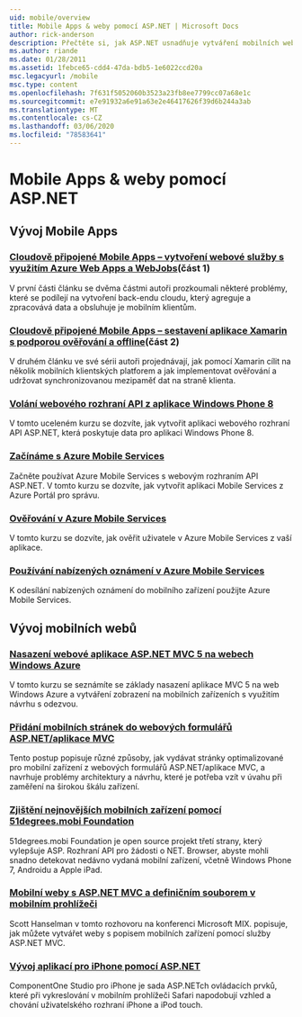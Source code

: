 ```yaml
---
uid: mobile/overview
title: Mobile Apps & weby pomocí ASP.NET | Microsoft Docs
author: rick-anderson
description: Přečtěte si, jak ASP.NET usnadňuje vytváření mobilních webových aplikací.
ms.author: riande
ms.date: 01/28/2011
ms.assetid: 1febce65-cdd4-47da-bdb5-1e6022ccd20a
msc.legacyurl: /mobile
msc.type: content
ms.openlocfilehash: 7f631f5052060b3523a23fb8ee7799cc07a68e1c
ms.sourcegitcommit: e7e91932a6e91a63e2e46417626f39d6b244a3ab
ms.translationtype: MT
ms.contentlocale: cs-CZ
ms.lasthandoff: 03/06/2020
ms.locfileid: "78583641"
---
```

# <a name="mobile-apps--sites-with-aspnet"></a>Mobile Apps & weby pomocí ASP.NET

## <a name="develop-mobile-apps"></a>Vývoj Mobile Apps

### <a name="cloud-connected-mobile-apps---create-a-web-service-with-azure-web-apps-and-webjobspart-1"></a>[Cloudově připojené Mobile Apps – vytvoření webové služby s využitím Azure Web Apps a WebJobs](https://msdn.microsoft.com/magazine/mt185572)(část 1)

V první části článku se dvěma částmi autoři prozkoumali některé problémy, které se podílejí na vytvoření back-endu cloudu, který agreguje a zpracovává data a obsluhuje je mobilním klientům.

### <a name="cloud-connected-mobile-apps---build-a-xamarin-app-with-authentication-and-offline-supportpart-2"></a>[Cloudově připojené Mobile Apps – sestavení aplikace Xamarin s podporou ověřování a offline](https://msdn.microsoft.com/magazine/mt422581.aspx)(část 2)

V druhém článku ve své sérii autoři projednávají, jak pomocí Xamarin cílit na několik mobilních klientských platforem a jak implementovat ověřování a udržovat synchronizovanou mezipaměť dat na straně klienta.

### <a name="calling-web-api-from-a-windows-phone-8-application"></a>[Volání webového rozhraní API z aplikace Windows Phone 8](../web-api/overview/mobile-clients/calling-web-api-from-a-windows-phone-8-application.md)

V tomto uceleném kurzu se dozvíte, jak vytvořit aplikaci webového rozhraní API ASP.NET, která poskytuje data pro aplikaci Windows Phone 8.

### <a name="get-started-with-azure-mobile-services"></a>[Začínáme s Azure Mobile Services](https://azure.microsoft.com/documentation/articles/mobile-services-dotnet-backend-windows-store-dotnet-get-started?WT.mc_id=zumo_aspnet)

Začněte používat Azure Mobile Services s webovým rozhraním API ASP.NET. V tomto kurzu se dozvíte, jak vytvořit aplikaci Mobile Services z Azure Portál pro správu.

### <a name="authentication-in-azure-mobile-services"></a>[Ověřování v Azure Mobile Services](https://azure.microsoft.com/documentation/articles/mobile-services-dotnet-backend-windows-store-dotnet-get-started-users/?WT.mc_id=zumo_aspnet)

V tomto kurzu se dozvíte, jak ověřit uživatele v Azure Mobile Services z vaší aplikace.

### <a name="using-push-notifications-in-azure-mobile-services"></a>[Používání nabízených oznámení v Azure Mobile Services](https://azure.microsoft.com/documentation/articles/mobile-services-dotnet-backend-windows-store-dotnet-get-started-push/?WT.mc_id=zumo_aspnet)

K odesílání nabízených oznámení do mobilního zařízení použijte Azure Mobile Services.

## <a name="develop-mobile-sites"></a>Vývoj mobilních webů

### <a name="deploy-an-mobile-friendly-aspnet-mvc-5-web-application-on-windows-azure-web-sites"></a>[Nasazení webové aplikace ASP.NET MVC 5 na webech Windows Azure](https://docs.microsoft.com/azure/app-service-web/web-sites-dotnet-deploy-aspnet-mvc-mobile-app)

V tomto kurzu se seznámíte se základy nasazení aplikace MVC 5 na web Windows Azure a vytváření zobrazení na mobilních zařízeních s využitím návrhu s odezvou.

### <a name="add-mobile-pages-to-your-aspnet-web-forms--mvc-application"></a>[Přidání mobilních stránek do webových formulářů ASP.NET/aplikace MVC](../whitepapers/add-mobile-pages-to-your-aspnet-web-forms-mvc-application.md)

Tento postup popisuje různé způsoby, jak vydávat stránky optimalizované pro mobilní zařízení z webových formulářů ASP.NET/aplikace MVC, a navrhuje problémy architektury a návrhu, které je potřeba vzít v úvahu při zaměření na širokou škálu zařízení.

### <a name="detect-the-latest-mobile-devices-using-51degreesmobi-foundation"></a>[Zjištění nejnovějších mobilních zařízení pomocí 51degrees.mobi Foundation](https://github.com/51Degrees/dotNET-Device-Detection)

51degrees.mobi Foundation je open source projekt třetí strany, který vylepšuje ASP. Rozhraní API pro žádosti o NET. Browser, abyste mohli snadno detekovat nedávno vydaná mobilní zařízení, včetně Windows Phone 7, Androidu a Apple iPad.

### <a name="mobile-web-sites-with-aspnet-mvc-and-the-mobile-browser-definition-file"></a>[Mobilní weby s ASP.NET MVC a definičním souborem v mobilním prohlížeči](http://www.hanselman.com/blog/MixMobileWebSitesWithASPNETMVCAndTheMobileBrowserDefinitionFile.aspx)

Scott Hanselman v tomto rozhovoru na konferenci Microsoft MIX. popisuje, jak můžete vytvářet weby s popisem mobilních zařízení pomocí služby ASP.NET MVC.

### <a name="develop-iphone-applications-with-aspnet"></a>[Vývoj aplikací pro iPhone pomocí ASP.NET](http://labs.componentone.com/iPhone/)

ComponentOne Studio pro iPhone je sada ASP.NETch ovládacích prvků, které při vykreslování v mobilním prohlížeči Safari napodobují vzhled a chování uživatelského rozhraní iPhone a iPod touch.
